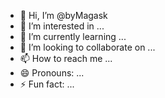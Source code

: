 - 👋 Hi, I’m @byMagask
- 👀 I’m interested in ...
- 🌱 I’m currently learning ...
- 💞️ I’m looking to collaborate on ...
- 📫 How to reach me ...
- 😄 Pronouns: ...
- ⚡ Fun fact: ...

<!---
byMagask/byMagask is a ✨ special ✨ repository because its `README.md` (this file) appears on your GitHub profile.
You can click the Preview link to take a look at your changes.
--->
